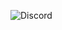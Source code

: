 ![Discord](https://img.shields.io/discord/1013056365884878858?color=%235865F2&logo=discord&logoColor=%23FFFFFF&style=plastic)
